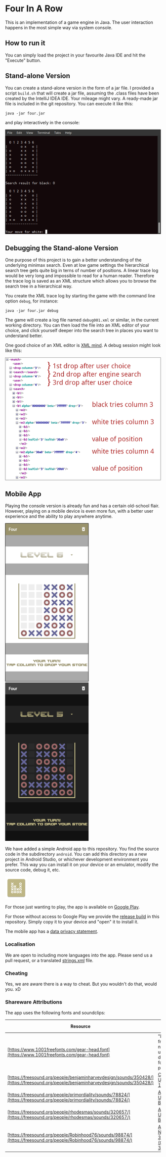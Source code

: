 # Four In A Row

This is an implementation of a game engine in Java. The user interaction happens in the most simple way via system console.

## How to run it

You can simply load the project in your favourite Java IDE and hit the "Execute" button.

## Stand-alone Version

You can create a stand-alone version in the form of a jar file. I provided a script `build.sh` that will create a jar file, assuming the .class files have been created by the IntelliJ IDEA IDE. Your mileage might vary. A ready-made jar file is included in the git repository. You can execute it like this:

	java -jar four.jar

and play interactively in the console:

![Terminal](four_terminal.png)

## Debugging the Stand-alone Version

One purpose of this project is to gain a better understanding of the underlying minimax search. Even at low game settings the hierarchical search tree gets quite big in terns of number of positions. A linear trace log would be very long and impossible to read for a human reader. Therefore the trace log is saved as an XML structure which allows you to browse the search tree in a hierarchical way.

You create the XML trace log by starting the game with the command line option `debug`, for instance:

	java -jar four.jar debug

The game will create a log file named `debug001.xml` or similar, in the current working directory. You can then load the file into an XML editor of your choice, and click yourself deeper into the search tree in places you want to understand better.

One good choice of an XML editor is [XML mind](https://www.xmlmind.com/xmleditor/). A debug session might look like this:

![XML Debugging](xml_debug.png)

## Mobile App

Playing the console version is already fun and has a certain old-school flair. However, playing on a mobile device is even more fun, with a better user experience and the ability to play anywhere anytime.

![Light](four_light.png)
![Dark](four_dark.png)

We have added a simple Android app to this repository. You find the source code in the subdirectory `android`. You can add this directory as a new project in Android Studio, or whichever development environment you prefer. This way you can install it on your device or an emulator, modify the source code, debug it, etc.

![App Logo](android/app/src/main/res/mipmap-hdpi/ic_launcher.png)

For those just wanting to play, the app is available on [Google Play](https://play.google.com/store/apps/details?id=com.mr.four).

For those without access to Google Play we provide the [release build](android/app/release/app-release.apk) in this repository. Simply copy it to your device and "open" it to install it.

The mobile app has a [data privacy statement](android/DataProtection.md).

### Localisation

We are open to including more languages into the app. Please send us a pull request, or a translated [strings.xml](android/app/src/main/res/values/strings.xml) file.

### Cheating

Yes, we are aware there is a way to cheat. But you wouldn't do that, would you. xD

### Shareware Attributions

The app uses the following fonts and soundclips:

Resource | License Statement
------------ | -------------
[https://www.1001freefonts.com/gear-head.font](https://www.1001freefonts.com/gear-head.font) | "My fonts are free for noncommercial use and are donationware for commercial purposes."
[https://freesound.org/people/benjaminharveydesign/sounds/350428/](https://freesound.org/people/benjaminharveydesign/sounds/350428/) | [CC0 1.0 Universal (CC0 1.0)](https://creativecommons.org/publicdomain/zero/1.0/)
[https://freesound.org/people/primordiality/sounds/78824/](https://freesound.org/people/primordiality/sounds/78824/) | [Attribution 3.0 Unported (CC BY 3.0)](https://creativecommons.org/licenses/by/3.0/)
[https://freesound.org/people/rhodesmas/sounds/320657/](https://freesound.org/people/rhodesmas/sounds/320657/) | [Attribution 3.0 Unported (CC BY 3.0)](https://creativecommons.org/licenses/by/3.0/)
[https://freesound.org/people/Robinhood76/sounds/98874/](https://freesound.org/people/Robinhood76/sounds/98874/) | [Attribution-NonCommercial 3.0 Unported (CC BY-NC 3.0)](https://creativecommons.org/licenses/by-nc/3.0/)
